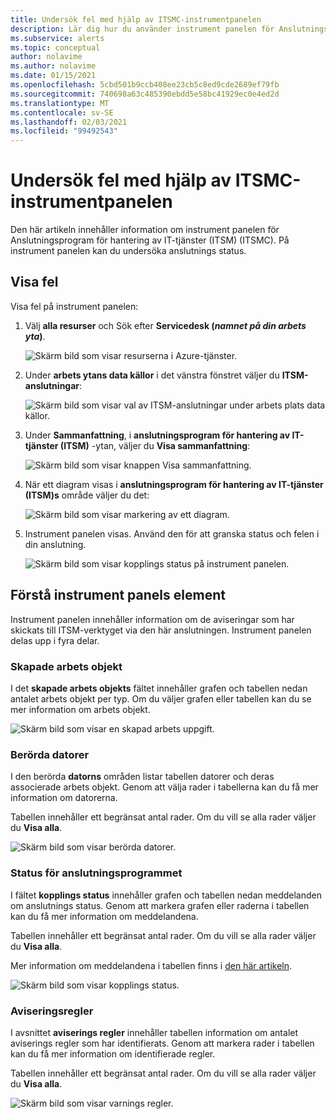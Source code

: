 ```yaml
---
title: Undersök fel med hjälp av ITSMC-instrumentpanelen
description: Lär dig hur du använder instrument panelen för Anslutningsprogram för hantering av IT-tjänster (ITSM) för att undersöka fel.
ms.subservice: alerts
ms.topic: conceptual
author: nolavime
ms.author: nolavime
ms.date: 01/15/2021
ms.openlocfilehash: 5cbd501b9ccb408ee23cb5c8ed9cde2689ef79fb
ms.sourcegitcommit: 740698a63c485390ebdd5e58bc41929ec0e4ed2d
ms.translationtype: MT
ms.contentlocale: sv-SE
ms.lasthandoff: 02/03/2021
ms.locfileid: "99492543"
---
```

# <a name="investigate-errors-by-using-the-itsmc-dashboard"></a>Undersök fel med hjälp av ITSMC-instrumentpanelen

Den här artikeln innehåller information om instrument panelen för Anslutningsprogram för hantering av IT-tjänster (ITSM) (ITSMC). På instrument panelen kan du undersöka anslutnings status.

## <a name="view-errors"></a>Visa fel

Visa fel på instrument panelen:

1. Välj **alla resurser** och Sök efter **Servicedesk (*namnet på din arbets yta*)**.

   ![Skärm bild som visar resurserna i Azure-tjänster.](media/itsmc-definition/create-new-connection-from-resource.png)

2. Under **arbets ytans data källor** i det vänstra fönstret väljer du **ITSM-anslutningar**:

   ![Skärm bild som visar val av ITSM-anslutningar under arbets plats data källor.](media/itsmc-overview/add-new-itsm-connection.png)

3. Under **Sammanfattning**, i **anslutningsprogram för hantering av IT-tjänster (ITSM)** -ytan, väljer du **Visa sammanfattning**:

   ![Skärm bild som visar knappen Visa sammanfattning.](media/itsmc-resync-servicenow/dashboard-view-summary.png)

4. När ett diagram visas i **anslutningsprogram för hantering av IT-tjänster (ITSM)s** område väljer du det:

   ![Skärm bild som visar markering av ett diagram.](media/itsmc-resync-servicenow/dashboard-graph-click.png)

5. Instrument panelen visas. Använd den för att granska status och felen i din anslutning.
   
   ![Skärm bild som visar kopplings status på instrument panelen.](media/itsmc-resync-servicenow/connector-dashboard.png)

## <a name="understand-dashboard-elements"></a>Förstå instrument panels element

Instrument panelen innehåller information om de aviseringar som har skickats till ITSM-verktyget via den här anslutningen. Instrument panelen delas upp i fyra delar.

### <a name="created-work-items"></a>Skapade arbets objekt 

I det **skapade arbets objekts** fältet innehåller grafen och tabellen nedan antalet arbets objekt per typ. Om du väljer grafen eller tabellen kan du se mer information om arbets objekt.

![Skärm bild som visar en skapad arbets uppgift.](media/itsmc-resync-servicenow/itsm-dashboard-workitems.png)

### <a name="affected-computers"></a>Berörda datorer 

I den berörda **datorns** områden listar tabellen datorer och deras associerade arbets objekt. Genom att välja rader i tabellerna kan du få mer information om datorerna.

Tabellen innehåller ett begränsat antal rader. Om du vill se alla rader väljer du **Visa alla**.

![Skärm bild som visar berörda datorer.](media/itsmc-resync-servicenow/itsm-dashboard-impacted-comp.png)

### <a name="connector-status"></a>Status för anslutningsprogrammet 

I fältet **kopplings status** innehåller grafen och tabellen nedan meddelanden om anslutnings status. Genom att markera grafen eller raderna i tabellen kan du få mer information om meddelandena.

Tabellen innehåller ett begränsat antal rader. Om du vill se alla rader väljer du **Visa alla**.

Mer information om meddelandena i tabellen finns i [den här artikeln](itsmc-dashboard-errors.md).

![Skärm bild som visar kopplings status.](media/itsmc-resync-servicenow/itsm-dashboard-connector-status.png)

### <a name="alert-rules"></a>Aviseringsregler 

I avsnittet **aviserings regler** innehåller tabellen information om antalet aviserings regler som har identifierats. Genom att markera rader i tabellen kan du få mer information om identifierade regler.
    
Tabellen innehåller ett begränsat antal rader. Om du vill se alla rader väljer du **Visa alla**.

![Skärm bild som visar varnings regler.](media/itsmc-resync-servicenow/itsm-dashboard-alert-rules.png)

